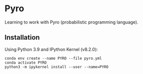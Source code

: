# Pyro
Learning to work with Pyro (probabilistic programming language).

## Installation

Using Python 3.9 and IPython Kernel (v8.2.0):

```
conda env create --name PYRO --file pyro.yml
conda activate PYRO
python3 -m ipykernel install --user --name=PYRO
```
